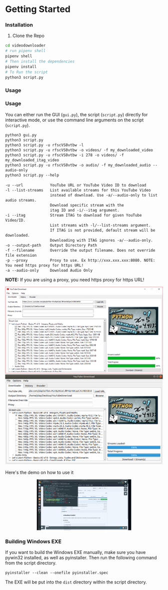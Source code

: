 # Getting Started

### Installation
1. Clone the Repo
```Bash
cd videodownloader
# run pipenv shell
pipenv shell
# Then install the dependencies
pipenv install
# To Run the script 
python3 script.py
```

### Usage

### Usage

You can either run the GUI (`gui.py`), the script (`script.py`) directly for interactive mode,
or use the command line arguments on the script (`script.py`).

    python3 gui.py
    python3 script.py
    python3 script.py -u rfscVS0vtbw -l
    python3 script.py -u rfscVS0vtbw -o videos/ -f my_downloaded_video
    python3 script.py -u rfscVS0vtbw -i 278 -o videos/ -f my_downloaded_itag_video
    python3 script.py -u rfscVS0vtbw -o audio/ -f my_downloaded_audio --audio-only
    python3 script.py --help
    
    -u --url            YouTube URL or YouTube Video ID to download
    -l --list-streams   List available streams for this YouTube Video 
                        instead of download. Use -a/--audio-only to list audio streams.
                        Download specific stream with the 
                        itag ID and -i/--itag argument.
    -i --itag           Stream ITAG to download for given YouTube Video/ID.
                        List streams with -l/--list-streams argument.
                        If ITAG is not provided, default stream will be downloaded.
                        Downloading with ITAG ignores -a/--audio-only.
    -o --output-path    Output Directory Path
    -f --filename       Override the output filename. Does not override file extension
    -p --proxy          Proxy to use. Ex http://xxx.xxx.xxx:8080. NOTE: You need https proxy for https URL!
    -a --audio-only     Download Audio Only
    

**NOTE:** If you are using a proxy, you need https proxy for https URL!

![GUI Screenshot](assets/gui_screenshot.png)![GUI Screenshot Linux](assets/gui_screenshot_linux.png)

Here's the demo on how to use it

<div align="center">
  <a href="https://vimeo.com/281200561"><img width="60%" src="assets/img.png" alt="view demo"></a><br>
</div>

### Building Windows EXE

If you want to build the Windows EXE manually, make sure you have pywin32 installed,
as well as pyinstaller. Then run the following command from the script directory.

    pyinstaller --clean --onefile pyinstaller.spec
    
The EXE will be put into the `dist` directory within the script directory.